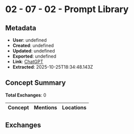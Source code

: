 # **02 - 07 - 02 - Prompt Library**

## Metadata

- **User**: undefined
- **Created**: undefined
- **Updated**: undefined
- **Exported**: undefined
- **Link**: [ChatGPT](undefined)
- **Extracted**: 2025-10-25T18:34:48.143Z

## Concept Summary

**Total Exchanges**: 0

| Concept | Mentions | Locations |
|---------|----------|----------|

## Exchanges

